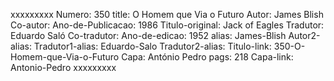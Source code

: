 xxxxxxxxx
Numero: 350
title: O Homem que Via o Futuro
Autor: James Blish
Co-autor: 
Ano-de-Publicacao: 1986
Titulo-original: Jack of Eagles
Tradutor: Eduardo Saló
Co-tradutor: 
Ano-de-edicao: 1952
alias: James-Blish
Autor2-alias: 
Tradutor1-alias: Eduardo-Salo
Tradutor2-alias: 
Titulo-link: 350-O-Homem-que-Via-o-Futuro
Capa: António Pedro
pags: 218
Capa-link: Antonio-Pedro
xxxxxxxxx